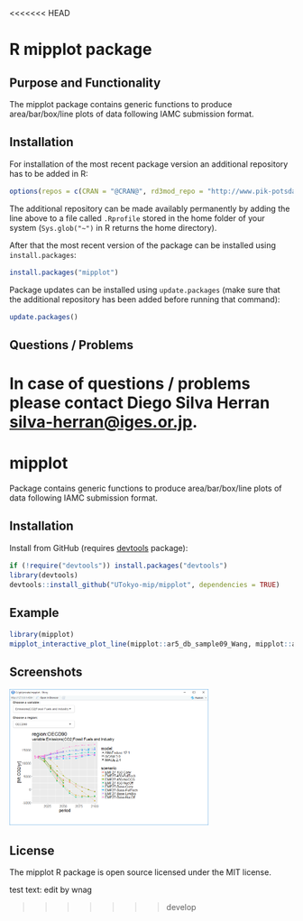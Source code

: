 <<<<<<< HEAD
# R mipplot package

## Purpose and Functionality

The mipplot package contains generic functions to produce area/bar/box/line plots of data following IAMC submission format.


## Installation

For installation of the most recent package version an additional repository has to be added in R:

```r
options(repos = c(CRAN = "@CRAN@", rd3mod_repo = "http://www.pik-potsdam.de/rd3mod/R/"))
```
The additional repository can be made availably permanently by adding the line above to a file called `.Rprofile` stored in the home folder of your system (`Sys.glob("~")` in R returns the home directory).

After that the most recent version of the package can be installed using `install.packages`:

```r 
install.packages("mipplot")
```

Package updates can be installed using `update.packages` (make sure that the additional repository has been added before running that command):

```r 
update.packages()
```

## Questions / Problems

In case of questions / problems please contact Diego Silva Herran <silva-herran@iges.or.jp>.
=======
# mipplot

Package contains generic functions to produce area/bar/box/line plots of data following IAMC submission format.

## Installation

Install from GitHub (requires [devtools](https://github.com/hadley/devtools) package):

```r
if (!require("devtools")) install.packages("devtools")
library(devtools)
devtools::install_github("UTokyo-mip/mipplot", dependencies = TRUE)
```

## Example

```r
library(mipplot)
mipplot_interactive_plot_line(mipplot::ar5_db_sample09_Wang, mipplot::ar5_db_rule_table_v09_Wang)
```

## Screenshots

<img src=https://raw.githubusercontent.com/UTokyo-mip/mipplot/develop/images/top_screenshot.png width=70.0% alt="screenshot" />

## License

The mipplot R package is open source licensed under the MIT license.

test text: edit by wnag
>>>>>>> develop
